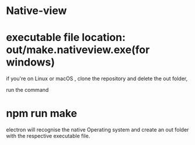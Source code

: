 # Native-view
 
# executable file location: out/make.nativeview.exe(for windows)

if you're on Linux or macOS , clone the repository and delete the out folder,

run the command 

# npm run make 

electron will recognise the native Operating system and create an out folder with the respective executable file.


